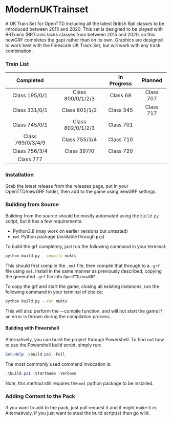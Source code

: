 # ModernUKTrainset
A UK Train Set for OpenTTD including all the latest British Rail classes to be introduced between 2015 and 2020. This set is designed to be played with BRTrains (BRTrains lacks classes from between 2015 and 2020, so this newGRF completes the gap) rather than on its own. Graphics are designed to work best with the Finescale UK Track Set, but will work with any track combination.

### Train List
|     Completed     |                   |  In Progress  |  Planned  |
| :---------------: | :---------------: | :-----------: | :-------: |
|   Class 195/0/1   | Class 800/0/1/2/3 |   Class 68    | Class 707 |
|   Class 331/0/1   |   Class 801/1/2   | Class 345 | Class 717 |
|   Class 745/0/1   | Class 802/0/1/2/3 | Class 701 |  |
| Class 769/0/3/4/9 | Class 755/3/4| Class 710| |
| Class 756/3/4 | Class 397/0 | Class 720 | |
| Class 777 | | |

### Installation
Grab the latest release from the releases page, put in your OpenTTD/newGRF folder, then add to the game using newGRF settings.

### Building from Source
Building from the source should be mostly automated using the `build.py` script, but it has a few requirements:
  - Python3.8 (may work on earlier versions but untested)
  - `nml` Python package (available through `pip`)
  
To build the grf completely, just run the following command in your terminal:
```bash
python build.py --compile mukts
```
This should first compile the `.nml` file, then compile that through to a `.grf` file using `nml`.  Install in the same manner
as previously described, copying the generated `.grf` file into `OpenTTD/newGRF`.

To copy the grf and start the game, closing all existing instances, run the following command in your terminal of choice:
```bash
python build.py --run mukts
```
This will also perform the --compile function, and will not start the game if an error is thrown during the compilation process.

#### Building with Powershell
Alternatively, you can build the project through Powershell.
To find out how to use the Powershell build script, simply run:
```powershell
Get-Help .\build.ps1 -Full
```
The most commonly used command invocation is:
```powershell
.\build.ps1 -StartGame -Verbose
```
Note, this method still requires the `nml` python package to be installed.

### Adding Content to the Pack
If you want to add to the pack, just pull request it and it might make it in.  
Alternatively, if you just want to steal the build script(s) then go wild.

